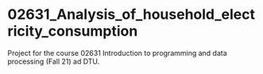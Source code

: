 # 02631_Analysis_of_household_electricity_consumption
Project for the course 02631 Introduction to programming and data processing (Fall 21) ad DTU.
